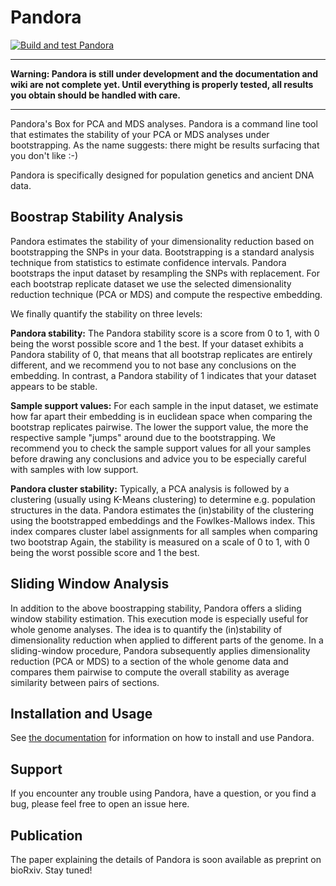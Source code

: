 # Pandora
[![Build and test Pandora](https://github.com/tschuelia/Pandora/actions/workflows/test-pandora.yml/badge.svg)](https://github.com/tschuelia/Pandora/actions/workflows/test-pandora.yml)

<hr>

**Warning: Pandora is still under development and the documentation and wiki are not complete yet. Until everything is properly tested,
all results you obtain should be handled with care.**

<hr>


Pandora's Box for PCA and MDS analyses. Pandora is a command line tool that estimates the stability of your PCA or MDS analyses under bootstrapping.
As the name suggests: there might be results surfacing that you don't like :-)

Pandora is specifically designed for population genetics and ancient DNA data.

## Boostrap Stability Analysis
Pandora estimates the stability of your dimensionality reduction based on bootstrapping the SNPs in your data. Bootstrapping is a standard analysis technique
from statistics to estimate confidence intervals. Pandora bootstraps the input dataset by resampling the SNPs with replacement.
For each bootstrap replicate dataset we use the selected dimensionality reduction technique (PCA or MDS) and compute the respective embedding.

We finally quantify the stability on three levels:

**Pandora stability:**
The Pandora stability score is a score from 0 to 1, with 0 being the worst possible score and 1 the best. If your dataset exhibits a Pandora stability of 0, that
means that all bootstrap replicates are entirely different, and we recommend you to not base any conclusions on the embedding. In contrast, a Pandora stability of 1
indicates that your dataset appears to be stable.

**Sample support values:** For each sample in the input dataset, we estimate how far apart their embedding is in euclidean space
when comparing the bootstrap replicates pairwise. The lower the support value, the more the respective sample "jumps" around due to the bootstrapping.
We recommend you to check the sample support values for all your samples before drawing any conclusions and advice you to be especially careful with samples
with low support.

**Pandora cluster stability:**
Typically, a PCA analysis is followed by a clustering (usually using K-Means clustering) to determine e.g. population structures in the data.
Pandora estimates the (in)stability of the clustering using the bootstrapped embeddings and the Fowlkes-Mallows index. This index compares cluster label assignments
for all samples when comparing two bootstrap
Again, the stability is measured on a scale of 0 to 1, with 0 being the worst possible score and 1 the best.


## Sliding Window Analysis
In addition to the above boostrapping stability, Pandora offers a sliding window stability estimation.
This execution mode is especially useful for whole genome analyses. The idea is to quantify the (in)stability of dimensionality reduction when applied to
different parts of the genome. In a sliding-window procedure, Pandora subsequently applies dimensionality reduction (PCA or MDS) to a section of the whole genome data
and compares them pairwise to compute the overall stability as average similarity between pairs of sections.


## Installation and Usage
See [the documentation](https://pandorageno.readthedocs.io) for information on how to install and use Pandora.


## Support
If you encounter any trouble using Pandora, have a question, or you find a bug, please feel free to open an issue here.


## Publication
The paper explaining the details of Pandora is soon available as preprint on bioRxiv. Stay tuned!
